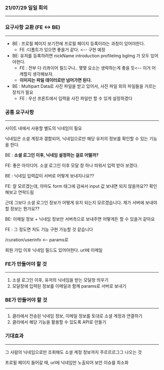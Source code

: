 ### 21/07/29 일일 회의

---



###  요구사항 교환 (FE <-> BE)

---

* BE : 프로필 페이지 보기전에 프로필 페이지 등록이라는 과정이 있어야한다.
  * FE :디폴트가 있으면 좋을거 같다. <-- 구현 예정
* BE: 유저를 등록하려면 nickName introduction profileImg bgImg 가 모두 있어야한다.
  * FE : 전부 다 리콰이어 필드구나.. 몇몇 요소는 생략하는게 좋을 듯<-- 이거 어캐할지 생각해보자.
  * **이미지는 파일 데이터로만 넘어가면 된다.**
* BE : Multipart Data로 사진 파일을 받고 있어서, 사진 파일 외의 파일들을 거르는 장치가 필요
  * FE : 우선 프론트에서 입력을 사진 파일만 할 수 있게 설정하겠다



### 공통 요구사항

---

사이트 내에서 사용할 별도의 닉네임이 필요

닉네임은 소셜 계정과 결합되어, 닉네임으로만 해당 유저의 정보를 확인할 수 있는 기능을 한다.



BE : **소셜 로그인 이후, 닉네임 설정하는 걸로 어떨까?**



FE: 좋은 아이디어. 소셜 로그인 이후 모달 창 하나 띄워서 입력 받아 보겠다.



BE : 닉네임 입력값이 서버로 어떻게 보내지나요??



FE: 잘 모르겠는데, 아마도 form 태그에 감싸서 input 값 보내면 되지 않을까요?? 확인해보고 연락드림

근데 그보다 소셜 로그인 정보가 어떻게 유지 되는지 모르겠습니다. 제가 서버에 보내야할 정보는 뭔가요??



BE: 이메일 정보 + 닉네임 정보만 서버측으로 보내주면 어떻게든 할 수 있을거 같아요



FE : 그 정도면 저도 기능 구현 가능할 것 같습니다





/curation/userinfo <-- params로 



회원 가입 이후 닉네임 필드도 있어야한다. url에 이메일 



### FE가 만들어야 할 것

---

1. 소셜 로그인 이후, 유저의 닉네임을 받는 모달창 띄우기
2. 모달창에 입력된 정보를 이메일과 함께 params로 서버로 보내기





### BE가 만들어야 할 것

---

1. 클라에서 전송된 닉네임 정보, 이메일 정보를 토대로 소셜 계정과 연결하기
2. 클라에서 해당 기능을 활용할 수 있도록 API로 만들기





### 기대효과 

---

그 사람의 닉네임으로만 조회해도 소셜 계정 정보까지 주르르르그그 나오는 것

프로필 페이지 들어갈 때, url에 닉네임만 노출되어 보안 이슈를 최소화



